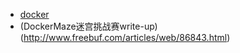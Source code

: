 * [docker](https://github.com/justjavac/free-programming-books-zh_CN#%E6%93%8D%E4%BD%9C%E7%B3%BB%E7%BB%9F)
* (DockerMaze迷宫挑战赛write-up)(http://www.freebuf.com/articles/web/86843.html)

